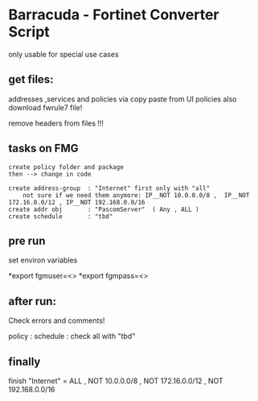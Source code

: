 # Barracuda - Fortinet Converter Script
  only usable for special use cases

## get files:
  addresses ,services and policies via copy paste from UI
  policies also download fwrule7 file!

  remove headers from files !!!

## tasks on FMG
    create policy folder and package
    then --> change in code

    create address-group  : "Internet" first only with "all"
        not sure if we need them anymore: IP__NOT 10.0.0.0/8 ,  IP__NOT 172.16.0.0/12 , IP__NOT 192.168.0.0/16
    create addr obj       : "PascomServer"  ( Any , ALL )
    create schedule       : "tbd"

## pre run
  set environ variables

  *export fgmuser=<<admin>>
  *export fgmpass=<<password>>


## after run:
  Check errors and comments!

  policy  :
    schedule : check all with "tbd"

## finally
  finish "Internet"	= ALL , NOT 10.0.0.0/8 , NOT 172.16.0.0/12 , NOT 192.168.0.0/16
